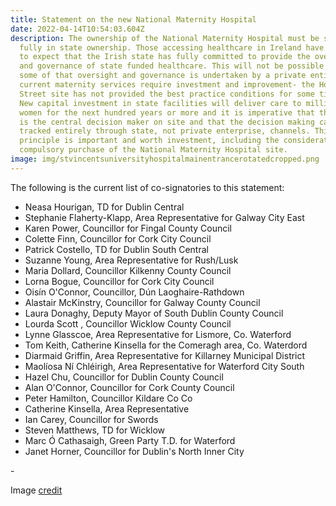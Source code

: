 ```yaml
---
title: Statement on the new National Maternity Hospital
date: 2022-04-14T10:54:03.604Z
description: The ownership of the National Maternity Hospital must be secure and
  fully in state ownership. Those accessing healthcare in Ireland have the right
  to expect that the Irish state has fully committed to provide the oversight
  and governance of state funded healthcare. This will not be possible where
  some of that oversight and governance is undertaken by a private entity. The
  current maternity services require investment and improvement- the Holles
  Street site has not provided the best practice conditions for some time now.
  New capital investment in state facilities will deliver care to millions of
  women for the next hundred years or more and it is imperative that the state
  is the central decision maker on site and that the decision making can be
  tracked entirely through state, not private enterprise, channels. This
  principle is important and worth investment, including the consideration of a
  compulsory purchase of the National Maternity Hospital site.
image: img/stvincentsuniversityhospitalmainentrancerotatedcropped.png
---
```

The following is the current list of co-signatories to this statement:

* Neasa Hourigan, TD for Dublin Central
* Stephanie Flaherty-Klapp, Area Representative for Galway City East
* Karen Power, Councillor for Fingal County Council
* Colette Finn, Councillor for Cork City Council
* Patrick Costello, TD for Dublin South Central
* Suzanne Young, Area Representative for Rush/Lusk 
* Maria Dollard, Councillor Kilkenny County Council
* Lorna Bogue, Councillor for Cork City Council
* Oisín O'Connor, Councillor, Dún Laoghaire-Rathdown
* Alastair McKinstry, Councillor for Galway County Council
* Laura Donaghy, Deputy Mayor of South Dublin County Council
* Lourda Scott , Councillor Wicklow County Council 
* Lynne Glasscoe, Area Representative for Lismore, Co. Waterford 
* Tom Keith, Catherine Kinsella for the Comeragh area, Co. Waterdord
* Diarmaid Griffin, Area Representative for Killarney Municipal District
* Maolíosa Ní Chléirigh, Area Representative for Waterford City South
* Hazel Chu, Councillor for Dublin County Council
* Alan O'Connor, Councillor for Cork County Council
* Peter Hamilton, Councillor Kildare Co Co
* Catherine Kinsella, Area Representative
* Ian Carey, Councillor for Swords
* Steven Matthews, TD for Wicklow
* Marc Ó Cathasaigh, Green Party T.D. for Waterford
* Janet Horner, Councillor for Dublin's North Inner City 



\-

Image [credit](https://commons.wikimedia.org/wiki/File:StVincentsUniversityHospitalMainEntranceRotatedCropped.png)